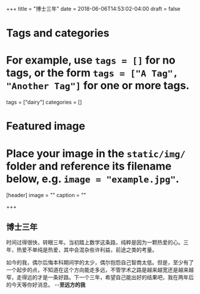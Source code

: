 +++
title = "博士三年"
date = 2018-06-06T14:53:02-04:00
draft = false

# Tags and categories
# For example, use `tags = []` for no tags, or the form `tags = ["A Tag", "Another Tag"]` for one or more tags.
tags = ["dairy"]
categories = []

# Featured image
# Place your image in the `static/img/` folder and reference its filename below, e.g. `image = "example.jpg"`.
[header]
image = ""
caption = ""

+++
## 博士三年
时间过得很快，转眼三年。当初踏上数学这条路，纯粹是因为一颗热爱的心。三年，热爱不单纯是热爱，其中会混杂些许利益，前途之类的考量。

如今的我，偶尔后悔本科期间学的太少，偶尔抱怨自己智商太低。但是，至少有了一个起步的点，不知道在这个方向能走多远，不管学术之路是越来越宽还是越来越窄，走得远的才是一条好路。下一个三年，希望自己能出好的结果吧，我在两年后的今天等你好消息。
          --**至远方的我**
